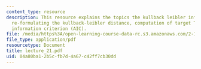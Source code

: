 ```yaml
---
content_type: resource
description: This resource explains the topics the kullback leibler information distance,
  re-formulating the kullback-leibler distance, computation of target T, Akaike's
  information criterion (AIC).
file: /media/https%3A/open-learning-course-data-rc.s3.amazonaws.com/2-160-identification-estimation-and-learning-spring-2006/04a80ba12b5cfb7d4a67c42ff7cb30dd_lecture_21.pdf
file_type: application/pdf
resourcetype: Document
title: lecture_21.pdf
uid: 04a80ba1-2b5c-fb7d-4a67-c42ff7cb30dd
---
```

